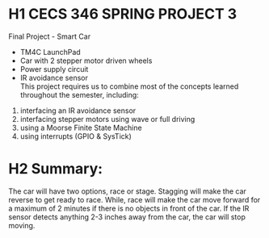 # H1 CECS 346 SPRING PROJECT 3  
Final Project - Smart Car  
- TM4C LaunchPad
- Car with 2 stepper motor driven wheels
- Power supply circuit
- IR avoidance sensor  
This project requires us to combine most of the concepts learned throughout the semester, including:  
1. interfacing an IR avoidance sensor
2. interfacing stepper motors using wave or full driving
3. using a Moorse Finite State Machine
4. using interrupts (GPIO & SysTick)

# H2 Summary:
The car will have two options, race or stage. Stagging will make the car reverse to get ready to race. While, race will make the car move forward for a maximum of 2 minutes if there is no objects in front of the car. If the IR sensor detects anything 2-3 inches away from the car, the car will stop moving. 
